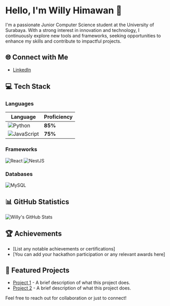 # Hello, I'm **Willy Himawan** 👋

I'm a passionate Junior Computer Science student at the University of Surabaya. With a strong interest in innovation and technology, I continuously explore new tools and frameworks, seeking opportunities to enhance my skills and contribute to impactful projects.

## 🌐 Connect with Me
- [LinkedIn]([your-linkedin-url](https://www.linkedin.com/in/willy-himawan/))

## 💻 Tech Stack
### Languages
| Language      | Proficiency   |
|---------------|---------------|
| ![Python](https://img.shields.io/badge/Python-3776AB?style=flat&logo=python&logoColor=ffffff)  |  **85%** |
| ![JavaScript](https://img.shields.io/badge/JavaScript-F7DF1E?style=flat&logo=javascript&logoColor=000000) | **75%** |

### Frameworks
![React](https://img.shields.io/badge/React-61DAFB?style=flat&logo=react&logoColor=000000) 
![NestJS](https://img.shields.io/badge/NestJS-E0234E?style=flat&logo=nestjs&logoColor=ffffff)

### Databases
![MySQL](https://img.shields.io/badge/MySQL-4479A1?style=flat&logo=mysql&logoColor=ffffff)

## 📊 GitHub Statistics
![Willy's GitHub Stats](https://github-readme-stats.vercel.app/api?username=whoislily&show_icons=true&theme=dark&count_private=true)

## 🏆 Achievements
- [List any notable achievements or certifications]
- [You can add your hackathon participation or any relevant awards here]

## 📂 Featured Projects
- [Project 1](link-to-your-project) - A brief description of what this project does.
- [Project 2](link-to-your-project) - A brief description of what this project does.

Feel free to reach out for collaboration or just to connect!

<!--
**WhoIsLiLY/WhoIsLiLY** is a ✨ _special_ ✨ repository because its `README.md` (this file) appears on your GitHub profile.

Here are some ideas to get you started:

- 🔭 I’m currently working on ...
- 🌱 I’m currently learning ...
- 👯 I’m looking to collaborate on ...
- 🤔 I’m looking for help with ...
- 💬 Ask me about ...
- 📫 How to reach me: ...
- 😄 Pronouns: ...
- ⚡ Fun fact: ...
-->
